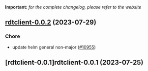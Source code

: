 **Important:**
*for the complete changelog, please refer to the website*




## [rdtclient-0.0.2](https://github.com/succelle/charts/compare/rdtclient-0.0.1...rdtclient-0.0.2) (2023-07-29)

### Chore

- update helm general non-major ([#10955](https://github.com/succelle/charts/issues/10955))
  
  


## [rdtclient-0.0.1]rdtclient-0.0.1 (2023-07-25)

